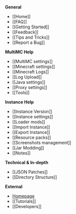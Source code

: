 **General**

* [[Home]]
* [[FAQ]]
* [[Getting Started]]
* [[Feedback]]
* [[Tips and Tricks]]
* [[Report a Bug]]

**MultiMC Help**

* [[MultiMC settings]]
* [[Minecraft settings]]
* [[Minecraft Logs]]
* [[Log Upload]]
* [[Java settings]]
* [[Proxy settings]]
* [[Tools]]

**Instance Help**

* [[Instance Version]]
* [[Instance settings]]
* [[Loader mods]]
* [[Import Instance]]
* [[Export Instance]]
* [[Resource packs]]
* [[Screenshots management]]
* [[Jar Modding]]
* [[Notes]]

**Technical & In-depth**

* [[JSON Patches]]
* [[Directory Structure]]

**External**

* [Homepage](http://multimc.org)
* [[Tutorials]]
* [[Developers]]